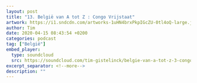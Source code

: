 ```yaml
---
layout: post
title: "13. België van A tot Z : Congo Vrijstaat"
artwork: https://i1.sndcdn.com/artworks-1uHN4brxPkpIGcZU-0tl4oQ-large.jpg
author: Tim
date: 2020-04-15 08:43:54 +0200
categories: podcast
tag: ["België"]
embed_player:
  type: soundcloud
  src: https://soundcloud.com/tim-gistelinck/belgie-van-a-tot-z-3-congo-vrijstaat
excerpt_separator: <!--more-->
description: ""
---
```

